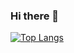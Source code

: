 ### Hi there 👋

[![Top Langs](https://github-readme-stats.vercel.app/api/top-langs/?username=kuantuna&layout=compact)](https://github.com/kuantuna/github-readme-stats)

<!--
**kuantuna/kuantuna** is a ✨ _special_ ✨ repository because its `README.md` (this file) appears on your GitHub profile.

Here are some ideas to get you started:

- 🔭 I’m currently working on ...
- 🌱 I’m currently learning ...
- 👯 I’m looking to collaborate on ...
- 🤔 I’m looking for help with ...
- 💬 Ask me about ...
- 📫 How to reach me: ...
- 😄 Pronouns: ...
- ⚡ Fun fact: ...
-->
